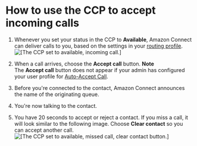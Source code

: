 # How to use the CCP to accept incoming calls<a name="accept-calls"></a>

1. Whenever you set your status in the CCP to **Available**, Amazon Connect can deliver calls to you, based on the settings in your [routing profile](routing-profiles.md)\.  
![\[The CCP set to available, incoming call.\]](http://docs.aws.amazon.com/connect/latest/adminguide/images/incoming-call-ccp2.png)

1. When a call arrives, choose the **Accept call** button\. 
**Note**  
The **Accept call** button does not appear if your admin has configured your user profile for [Auto\-Accept Call](enable-auto-accept.md)\. 

1. Before you're connected to the contact, Amazon Connect announces the name of the originating queue\. 

1. You're now talking to the contact\. 

1. You have 20 seconds to accept or reject a contact\. If you miss a call, it will look similar to the following image\. Choose **Clear contact** so you can accept another call\.   
![\[The CCP set to available, missed call, clear contact button.\]](http://docs.aws.amazon.com/connect/latest/adminguide/images/missed-call-banner.png)